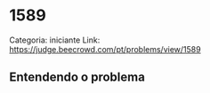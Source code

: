 # 1589

Categoria: iniciante
Link: https://judge.beecrowd.com/pt/problems/view/1589
## Entendendo o problema

